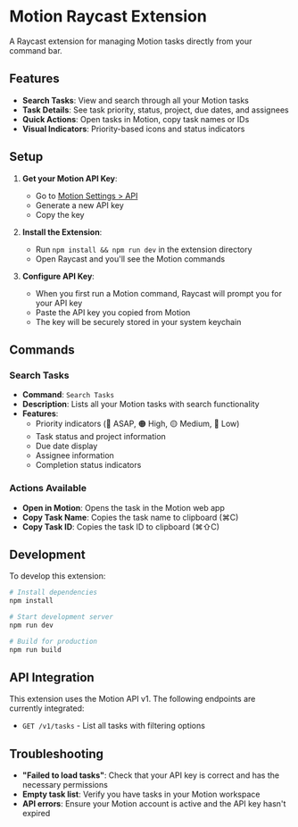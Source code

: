 # Motion Raycast Extension

A Raycast extension for managing Motion tasks directly from your command bar.

## Features

- **Search Tasks**: View and search through all your Motion tasks
- **Task Details**: See task priority, status, project, due dates, and assignees
- **Quick Actions**: Open tasks in Motion, copy task names or IDs
- **Visual Indicators**: Priority-based icons and status indicators

## Setup

1. **Get your Motion API Key**:
   - Go to [Motion Settings > API](https://app.usemotion.com/settings/api)
   - Generate a new API key
   - Copy the key

2. **Install the Extension**:
   - Run `npm install && npm run dev` in the extension directory
   - Open Raycast and you'll see the Motion commands

3. **Configure API Key**:
   - When you first run a Motion command, Raycast will prompt you for your API key
   - Paste the API key you copied from Motion
   - The key will be securely stored in your system keychain

## Commands

### Search Tasks
- **Command**: `Search Tasks`
- **Description**: Lists all your Motion tasks with search functionality
- **Features**:
  - Priority indicators (🔴 ASAP, 🟠 High, 🟡 Medium, 🔵 Low)
  - Task status and project information
  - Due date display
  - Assignee information
  - Completion status indicators

### Actions Available
- **Open in Motion**: Opens the task in the Motion web app
- **Copy Task Name**: Copies the task name to clipboard (⌘C)
- **Copy Task ID**: Copies the task ID to clipboard (⌘⇧C)

## Development

To develop this extension:

```bash
# Install dependencies
npm install

# Start development server
npm run dev

# Build for production
npm run build
```

## API Integration

This extension uses the Motion API v1. The following endpoints are currently integrated:

- `GET /v1/tasks` - List all tasks with filtering options

## Troubleshooting

- **"Failed to load tasks"**: Check that your API key is correct and has the necessary permissions
- **Empty task list**: Verify you have tasks in your Motion workspace
- **API errors**: Ensure your Motion account is active and the API key hasn't expired